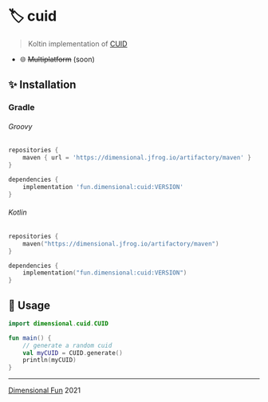# 🏷️ cuid

> Koltin implementation of [CUID](https://github.com/ericelliott/cuid) 

- 🌐 ~~Multiplatform~~ (soon)

## ✨ Installation

### Gradle

###### Groovy

```groovy
repositories {
    maven { url = 'https://dimensional.jfrog.io/artifactory/maven' }
}

dependencies {
    implementation 'fun.dimensional:cuid:VERSION'
}
```

###### Kotlin

```kt
repositories {
    maven("https://dimensional.jfrog.io/artifactory/maven")
}

dependencies {
    implementation("fun.dimensional:cuid:VERSION")
}
```

## 🚀 Usage

```kt
import dimensional.cuid.CUID

fun main() {
    // generate a random cuid
    val myCUID = CUID.generate()
    println(myCUID)
}
```

---

[Dimensional Fun](https://dimensional.fun) 2021
